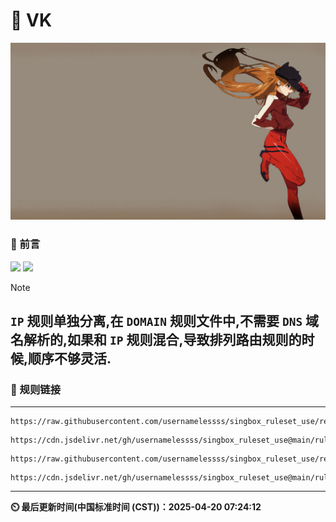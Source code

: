 
# 🧸 VK
![](https://raw.githubusercontent.com/usernamelessss/picture-bed/main/images/202504042256831.jpg)
### 📣 前言
![](https://shields.io/badge/-移除重复规则-ff69b4) ![](https://shields.io/badge/-IP&nbsp;规则单独存放不与&nbsp;DOMAIN&nbsp;等混合-green)
> [!NOTE]
**`IP` 规则单独分离,在 `DOMAIN` 规则文件中,不需要 `DNS` 域名解析的,如果和 `IP` 规则混合,导致排列路由规则的时候,顺序不够灵活.**
---

###  🔗 规则链接
---

```url
https://raw.githubusercontent.com/usernamelessss/singbox_ruleset_use/refs/heads/main/rule/VK/VK_No_IP.json
```

```url
https://cdn.jsdelivr.net/gh/usernamelessss/singbox_ruleset_use@main/rule/VK/VK_No_IP.json
```

```url
https://raw.githubusercontent.com/usernamelessss/singbox_ruleset_use/refs/heads/main/rule/VK/VK_No_IP.srs
```

```url
https://cdn.jsdelivr.net/gh/usernamelessss/singbox_ruleset_use@main/rule/VK/VK_No_IP.srs
```

---
**⏲️ 最后更新时间(中国标准时间 (CST))：2025-04-20 07:24:12**